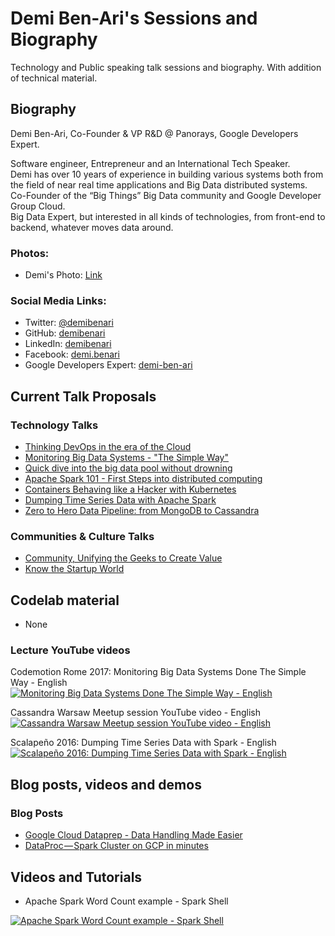 # Demi Ben-Ari's Sessions and Biography
Technology and Public speaking talk sessions and biography.
With addition of technical material.

## Biography

Demi Ben-Ari, Co-Founder & VP R&D @ Panorays, Google Developers Expert.

Software engineer, Entrepreneur and an International Tech Speaker.  
Demi has over 10 years of experience in building various systems both from the field of near real time applications and Big Data distributed systems.   
Co-Founder of the “Big Things” Big Data community and Google Developer Group Cloud.  
Big Data Expert, but interested in all kinds of technologies, from front-end to backend, whatever moves data around.

### Photos:

- Demi's Photo: [Link](./photos/demi_ben-ari_photo.jpeg)

### Social Media Links:

- Twitter: [@demibenari](https://twitter.com/demibenari)
- GitHub: [demibenari](https://github.com/demibenari)
- LinkedIn: [demibenari](https://www.linkedin.com/in/demibenari/)
- Facebook: [demi.benari](https://www.facebook.com/demi.benari)
- Google Developers Expert: [demi-ben-ari](https://developers.google.com/experts/people/demi-ben-ari)

## Current Talk Proposals 

### Technology Talks
- [Thinking DevOps in the era of the Cloud](thinking_devops_in_the_era_of_the_cloud.md)
- [Monitoring Big Data Systems - "The Simple Way"](monitoring_big_data_systems_the_simple_way.md)
- [Quick dive into the big data pool without drowning](quick_dive_into_the_big_data_pool_without_drowning.md)
- [Apache Spark 101 - First Steps into distributed computing](apache_spark_101_first_steps_into_distributed_computing.md) 
- [Containers Behaving like a Hacker with Kubernetes](containers_behaving_like_a_hacker_with_kubernetes.md)
- [Dumping Time Series Data with Apache Spark](dumping_time_series_data_with_apache_spark.md)
- [Zero to Hero Data Pipeline: from MongoDB to Cassandra](zero_to_hero_data_pipeline_from_mongodb_to_cassandra.md)

### Communities & Culture Talks
- [Community, Unifying the Geeks to Create Value](community_unifying_the_geeks_to_create_value.md)
- [Know the Startup World](know_the_startup_world.md)

## Codelab material

- None

### Lecture YouTube videos

Codemotion Rome 2017: Monitoring Big Data Systems Done The Simple Way - English
[![Monitoring Big Data Systems Done The Simple Way  - English](http://img.youtube.com/vi/MRb129vvmoQ/0.jpg)](http://www.youtube.com/watch?v=MRb129vvmoQ)

Cassandra Warsaw Meetup session YouTube video - English
[![Cassandra Warsaw Meetup session YouTube video - English](http://img.youtube.com/vi/ta9WyFvCe1c/0.jpg)](http://www.youtube.com/watch?v=ta9WyFvCe1c)

Scalapeño 2016: Dumping Time Series Data with Spark - English
[![Scalapeño 2016: Dumping Time Series Data with Spark  - English](http://img.youtube.com/vi/QuvYj-B3Wec/0.jpg)](http://www.youtube.com/watch?v=QuvYj-B3Wec)

## Blog posts, videos and demos

### Blog Posts
- [Google Cloud Dataprep - Data Handling Made Easier](https://medium.com/google-cloud/google-cloud-dataprep-data-handling-made-easier-79d7c35fbbe7)
- [DataProc — Spark Cluster on GCP in minutes](https://medium.com/google-cloud/dataproc-spark-cluster-on-gcp-in-minutes-3843b8d8c5f8)

## Videos and Tutorials

- Apache Spark Word Count example - Spark Shell  

[![Apache Spark Word Count example - Spark Shell](http://img.youtube.com/vi/HQTB3hlLD6E/0.jpg)](http://www.youtube.com/watch?v=HQTB3hlLD6E)
 
